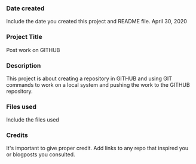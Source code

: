 ### Date created
Include the date you created this project and README file.
April 30, 2020

### Project Title
Post work on GITHUB

### Description
This project is about creating a repository in GITHUB and using GIT commands
to work on a local system and pushing the work to the GITHUB repository.

### Files used
Include the files used

### Credits
It's important to give proper credit. Add links to any repo that inspired you or blogposts you consulted.
